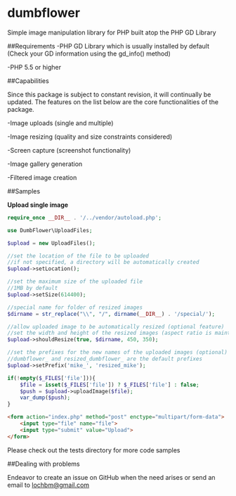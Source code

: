 # dumbflower
Simple image manipulation library for PHP built atop the PHP GD Library

##Requirements
-PHP GD Library which is usually installed by default (Check your GD information using the gd_info() method)

-PHP 5.5 or higher

##Capabilities

Since this package is subject to constant revision, it will continually be updated. The features on the list below are the core functionalities of the package.

-Image uploads (single and multiple) 

-Image resizing (quality and size constraints considered) 

-Screen capture (screenshot functionality)

-Image gallery generation 

-Filtered image creation

##Samples

__Upload single image__

```php
require_once __DIR__ . '/../vendor/autoload.php';

use DumbFlower\UploadFiles;

$upload = new UploadFiles();

//set the location of the file to be uploaded
//if not specified, a directory will be automatically created
$upload->setLocation();

//set the maximum size of the uploaded file
//1MB by default
$upload->setSize(614400);

//special name for folder of resized images
$dirname = str_replace("\\", "/", dirname(__DIR__) . '/special/');

//allow uploaded image to be automatically resized (optional feature)
//set the width and height of the resized images (aspect ratio is maintained)
$upload->shouldResize(true, $dirname, 450, 350);

//set the prefixes for the new names of the uploaded images (optional)
//dumbflower_ and resized_dumbflower_ are the default prefixes
$upload->setPrefix('mike_', 'resized_mike');

if(!empty($_FILES['file'])){
	$file = isset($_FILES['file']) ? $_FILES['file'] : false;
	$push = $upload->uploadImage($file);
	var_dump($push);
}
```
```html
<form action="index.php" method="post" enctype="multipart/form-data">
	<input type="file" name="file">
	<input type="submit" value="Upload">
</form>
```

Please check out the tests directory for more code samples

##Dealing with problems

Endeavor to create an issue on GitHub when the need arises or send an email to lochbm@gmail.com
